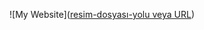 
![My Website]([resim-dosyası-yolu veya URL](https://github.com/zuleyhagultekin/MyWebsite/blob/master/fotolar/site.png))
